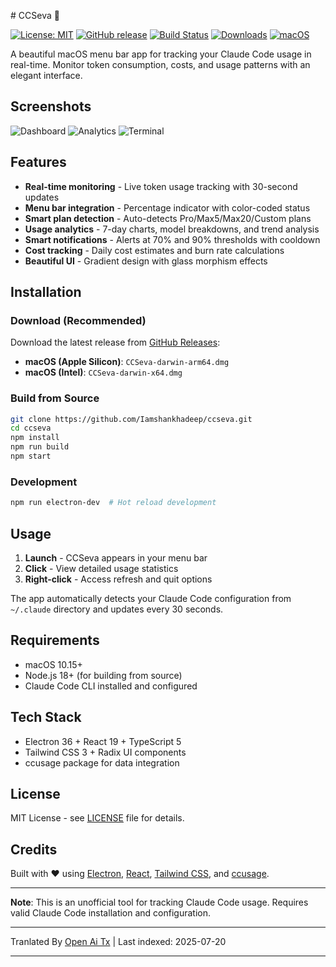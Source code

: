 <translate-content># CCSeva 🤖

[![License: MIT](https://img.shields.io/badge/License-MIT-yellow.svg)](https://opensource.org/licenses/MIT)
[![GitHub release](https://img.shields.io/github/release/Iamshankhadeep/ccseva.svg)](https://github.com/Iamshankhadeep/ccseva/releases)
[![Build Status](https://img.shields.io/github/actions/workflow/status/Iamshankhadeep/ccseva/ci.yml?branch=main)](https://github.com/Iamshankhadeep/ccseva/actions)
[![Downloads](https://img.shields.io/github/downloads/Iamshankhadeep/ccseva/total.svg)](https://github.com/Iamshankhadeep/ccseva/releases)
[![macOS](https://img.shields.io/badge/macOS-10.15%2B-blue)](https://github.com/Iamshankhadeep/ccseva)

A beautiful macOS menu bar app for tracking your Claude Code usage in real-time. Monitor token consumption, costs, and usage patterns with an elegant interface.

## Screenshots

![Dashboard](https://raw.githubusercontent.com/Iamshankhadeep/ccseva/main/./screenshots/dashboard.png)
![Analytics](https://raw.githubusercontent.com/Iamshankhadeep/ccseva/main/./screenshots/analytics.png)
![Terminal](https://raw.githubusercontent.com/Iamshankhadeep/ccseva/main/./screenshots/terminal.png)

## Features

- **Real-time monitoring** - Live token usage tracking with 30-second updates
- **Menu bar integration** - Percentage indicator with color-coded status
- **Smart plan detection** - Auto-detects Pro/Max5/Max20/Custom plans
- **Usage analytics** - 7-day charts, model breakdowns, and trend analysis
- **Smart notifications** - Alerts at 70% and 90% thresholds with cooldown
- **Cost tracking** - Daily cost estimates and burn rate calculations
- **Beautiful UI** - Gradient design with glass morphism effects

## Installation

### Download (Recommended)
Download the latest release from [GitHub Releases](https://github.com/Iamshankhadeep/ccseva/releases):
- **macOS (Apple Silicon)**: `CCSeva-darwin-arm64.dmg`
- **macOS (Intel)**: `CCSeva-darwin-x64.dmg`

### Build from Source
```bash
git clone https://github.com/Iamshankhadeep/ccseva.git
cd ccseva
npm install
npm run build
npm start
```
### Development

```bash
npm run electron-dev  # Hot reload development
```
## Usage

1. **Launch** - CCSeva appears in your menu bar
2. **Click** - View detailed usage statistics
3. **Right-click** - Access refresh and quit options

The app automatically detects your Claude Code configuration from `~/.claude` directory and updates every 30 seconds.

## Requirements

- macOS 10.15+
- Node.js 18+ (for building from source)
- Claude Code CLI installed and configured

## Tech Stack

- Electron 36 + React 19 + TypeScript 5
- Tailwind CSS 3 + Radix UI components
- ccusage package for data integration

## License

MIT License - see [LICENSE](LICENSE) file for details.

## Credits

Built with ❤️ using [Electron](https://electronjs.org), [React](https://reactjs.org), [Tailwind CSS](https://tailwindcss.com), and [ccusage](https://github.com/ryoppippi/ccusage).

---

**Note**: This is an unofficial tool for tracking Claude Code usage. Requires valid Claude Code installation and configuration.


---

Tranlated By [Open Ai Tx](https://github.com/OpenAiTx/OpenAiTx) | Last indexed: 2025-07-20

---